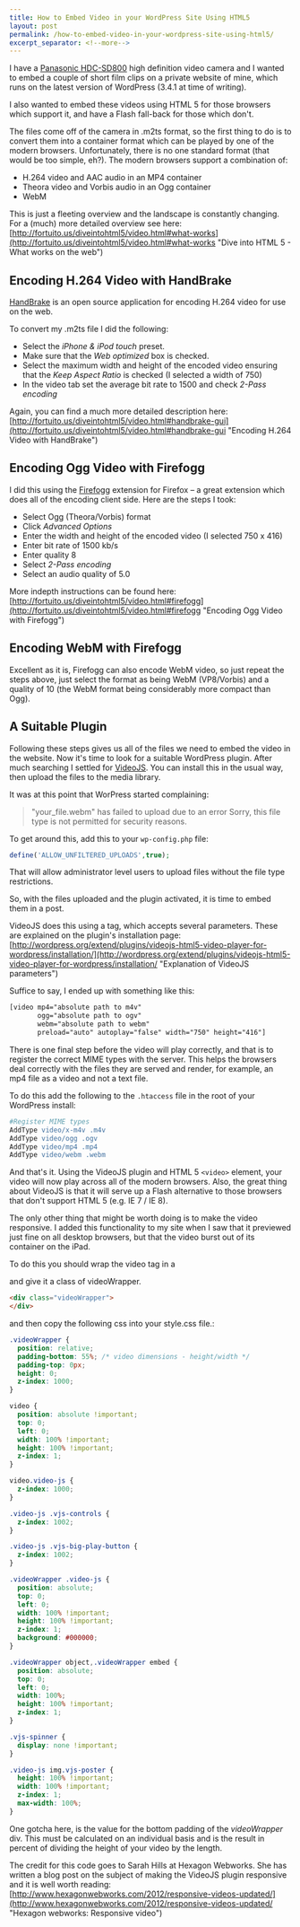 ```yaml
---
title: How to Embed Video in your WordPress Site Using HTML5
layout: post
permalink: /how-to-embed-video-in-your-wordpress-site-using-html5/
excerpt_separator: <!--more-->
---
```


I have a [Panasonic HDC-SD800](http://www.panasonic.co.uk/html/en_GB/Products/HDC-SD800/Overview/6828016/index.html "Product page for /HDC-SD800") high definition video camera and I wanted to embed a couple of short film clips on a private website of mine, which runs on the latest version of WordPress (3.4.1 at time of writing).

I also wanted to embed these videos using HTML 5 for those browsers which support it, and have a Flash fall-back for those which don't.

<!--more-->

The files come off of the camera in .m2ts format, so the first thing to do is to convert them into a container format which can be played by one of the modern browsers. Unfortunately, there is no one standard format (that would be too simple, eh?). The modern browsers support a combination of:

- H.264 video and AAC audio in an MP4 container
- Theora video and Vorbis audio in an Ogg container
- WebM

This is just a fleeting overview and the landscape is constantly changing. For a (much) more detailed overview see here: [http://fortuito.us/diveintohtml5/video.html#what-works](http://fortuito.us/diveintohtml5/video.html#what-works "Dive into HTML 5 - What works on the web")

## Encoding H.264 Video with HandBrake

[HandBrake](http://handbrake.fr/ "Handbrake homepage") is an open source application for encoding H.264 video for use on the web.

To convert my .m2ts file I did the following:

  * Select the _iPhone & iPod touch_ preset.
  * Make sure that the _Web optimized_ box is checked.
  * Select the maximum width and height of the encoded video ensuring that the _Keep Aspect Ratio_ is checked (I selected a width of 750)
  * In the video tab set the average bit rate to 1500 and check _2-Pass encoding_

Again, you can find a much more detailed description here: [http://fortuito.us/diveintohtml5/video.html#handbrake-gui](http://fortuito.us/diveintohtml5/video.html#handbrake-gui "Encoding H.264 Video with HandBrake")

## Encoding Ogg Video with Firefogg

I did this using the [Firefogg](http://firefogg.org/ "Firefogg homepage") extension for Firefox &#8211; a great extension which does all of the encoding client side. Here are the steps I took:

  * Select Ogg (Theora/Vorbis) format
  * Click _Advanced Options_
  * Enter the width and height of the encoded video (I selected 750 x 416)
  * Enter bit rate of 1500 kb/s
  * Enter quality 8
  * Select _2-Pass encoding_
  * Select an audio quality of 5.0

More indepth instructions can be found here: [http://fortuito.us/diveintohtml5/video.html#firefogg](http://fortuito.us/diveintohtml5/video.html#firefogg "Encoding Ogg Video with Firefogg")

## Encoding WebM with Firefogg

Excellent as it is, Firefogg can also encode WebM video, so just repeat the steps above, just select the format as being WebM (VP8/Vorbis) and a quality of 10 (the WebM format being considerably more compact than Ogg).

## A Suitable Plugin

Following these steps gives us all of the files we need to embed the video in the website. Now it's time to look for a suitable WordPress plugin. After much searching I settled for [VideoJS](http://wordpress.org/extend/plugins/videojs-html5-video-player-for-wordpress/ "VideoJS - HTML5 Video Player for WordPress"). You can install this in the usual way, then upload the files to the media library.

It was at this point that WorPress started complaining:

> "your_file.webm" has failed to upload due to an error
> Sorry, this file type is not permitted for security reasons.


To get around this, add this to your `wp-config.php` file:

```php
define('ALLOW_UNFILTERED_UPLOADS',true);
```

That will allow administrator level users to upload files without the file type restrictions.

So, with the files uploaded and the plugin activated, it is time to embed them in a post.

VideoJS does this using a tag, which accepts several parameters. These are explained on the plugin's installation page: [http://wordpress.org/extend/plugins/videojs-html5-video-player-for-wordpress/installation/](http://wordpress.org/extend/plugins/videojs-html5-video-player-for-wordpress/installation/ "Explanation of VideoJS parameters")

Suffice to say, I ended up with something like this:

```html
[video mp4="absolute path to m4v"
       ogg="absolute path to ogv"
       webm="absolute path to webm"
       preload="auto" autoplay="false" width="750" height="416"]
```

There is one final step before the video will play correctly, and that is to register the correct MIME types with the server. This helps the browsers deal correctly with the files they are served and render, for example, an mp4 file as a video and not a text file.

To do this add the following to the `.htaccess` file in the root of your WordPress install:

```apache
#Register MIME types
AddType video/x-m4v .m4v
AddType video/ogg .ogv
AddType video/mp4 .mp4
AddType video/webm .webm
```

And that's it. Using the VideoJS plugin and HTML 5 `<video>` element, your video will now play across all of the modern browsers. Also, the great thing about VideoJS is that it will serve up a Flash alternative to those browsers that don't support HTML 5 (e.g. IE 7 / IE 8).

The only other thing that might be worth doing is to make the video responsive. I added this functionality to my site when I saw that it previewed just fine on all desktop browsers, but that the video burst out of its container on the iPad.

To do this you should wrap the video tag in a <div> and give it a class of videoWrapper.

```html
<div class="videoWrapper">
</div>
```

and then copy the following css into your style.css file.:

```css
.videoWrapper {
  position: relative;
  padding-bottom: 55%; /* video dimensions - height/width */
  padding-top: 0px;
  height: 0;
  z-index: 1000;
}

video {
  position: absolute !important;
  top: 0;
  left: 0;
  width: 100% !important;
  height: 100% !important;
  z-index: 1;
}

video.video-js {
  z-index: 1000;
}

.video-js .vjs-controls {
  z-index: 1002;
}

.video-js .vjs-big-play-button {
  z-index: 1002;
}

.videoWrapper .video-js {
  position: absolute;
  top: 0;
  left: 0;
  width: 100% !important;
  height: 100% !important;
  z-index: 1;
  background: #000000;
}

.videoWrapper object,.videoWrapper embed {
  position: absolute;
  top: 0;
  left: 0;
  width: 100%;
  height: 100% !important;
  z-index: 1;
}

.vjs-spinner {
  display: none !important;
}

.video-js img.vjs-poster {
  height: 100% !important;
  width: 100% !important;
  z-index: 1;
  max-width: 100%;
}
```

One gotcha here, is the value for the bottom padding of the _videoWrapper_ div. This must be calculated on an individual basis and is the result in percent of dividing the height of your video by the length.

The credit for this code goes to Sarah Hills at Hexagon Webworks. She has written a blog post on the subject of making the VideoJS plugin responsive and it is well worth reading: [http://www.hexagonwebworks.com/2012/responsive-videos-updated/](http://www.hexagonwebworks.com/2012/responsive-videos-updated/ "Hexagon webworks: Responsive video")
